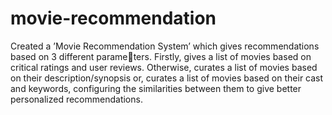 # movie-recommendation

Created a ’Movie Recommendation System’ which gives recommendations based on 3 different parameters. Firstly, gives a list of movies based on critical ratings and user reviews. Otherwise, curates a list of movies based on their description/synopsis or, curates a list of movies based on their cast and keywords, configuring the similarities between them to give better personalized recommendations.
